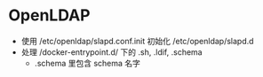 # OpenLDAP

- 使用 /etc/openldap/slapd.conf.init 初始化 /etc/openldap/slapd.d
- 处理 /docker-entrypoint.d/ 下的 .sh, .ldif, .schema
  - .schema 里包含 schema 名字

